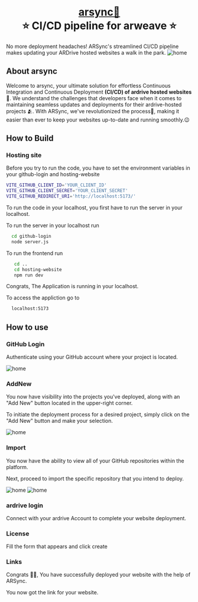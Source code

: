 <h1 align="center" style="border-bottom: none">
    <b>
        <a href="https://arsync.vercel.app/">arsync🚀</a><br>
    </b>
    ⭐️  CI/CD pipeline for arweave  ⭐️ <br>
</h1>

No more deployment headaches! ARSync's streamlined CI/CD pipeline makes updating your ARDrive hosted websites a walk in the park.
![home](https://raw.githubusercontent.com/jashwanth0712/arweave-hackathon/main/images/home.png)
## About arsync
Welcome to arsync, your ultimate solution for effortless Continuous Integration and Continuous Deployment **(CI/CD) of ardrive hosted websites**🤯. We understand the challenges that developers face when it comes to maintaining seamless updates and deployments for their ardrive-hosted projects 🫂. With ARSync, we've revolutionized the process🤩, making it easier than ever to keep your websites up-to-date and running smoothly.😉

## How to Build

### Hosting site

Before you try to run the code, you have to set the environment variables in your github-login and hosting-website

```bash
VITE_GITHUB_CLIENT_ID='YOUR_CLIENT_ID'
VITE_GITHUB_CLIENT_SECRET='YOUR_CLIENT_SECRET'
VITE_GITHUB_REDIRECT_URI='http://localhost:5173/'
```

To run the code in your localhost, you first have to run the server in your localhost.

To run the server in your localhost run

```bash
  cd github-login
  node server.js
```

To run the frontend run

```bash
   cd ..
   cd hosting-website
   npm run dev
```

Congrats, The Application is running in your localhost.

To access the appliction go to 

```bash
  localhost:5173
```

## How to use

### GitHub Login

Authenticate using your GitHub account where your project is located.

![home](https://github.com/malviyaHimanshu/arweave-hackathon/blob/main/images/Github_login.jpg)

### AddNew
You now have visibility into the projects you've deployed, along with an "Add New" button located in the upper-right corner.

To initiate the deployment process for a desired project, simply click on the "Add New" button and make your selection.

![home](https://github.com/malviyaHimanshu/arweave-hackathon/blob/main/images/Add_new.PNG)

### Import
You now have the ability to view all of your GitHub repositories within the platform.

Next, proceed to import the specific repository that you intend to deploy.

![home](https://github.com/malviyaHimanshu/arweave-hackathon/blob/main/images/Github_login.jpg)
![home](https://github.com/malviyaHimanshu/arweave-hackathon/blob/main/images/Github_login.jpg)

### ardrive login

Connect with your ardrive Account to complete your website deployment.

### License

Fill the form that appears and click create

### Links

Congrats 🥳🥳, You have successfully deployed your website with the help of ARSync.

You now got the link for your website.
